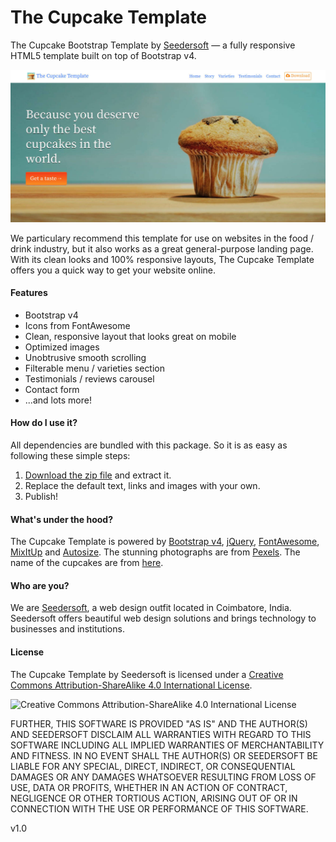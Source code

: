 # The Cupcake Template
The Cupcake Bootstrap Template by [Seedersoft](https://seedersoft.com/) — a fully responsive HTML5 template built on top of Bootstrap v4.

![Preview](preview.jpg?raw=true)


We particulary recommend this template for use on websites in the food / drink industry, but it also works as a great general-purpose landing page. With its clean looks and 100% responsive layouts, The Cupcake Template offers you a quick way to get your website online.


#### Features

 - Bootstrap v4
 - Icons from FontAwesome
 - Clean, responsive layout that looks great on mobile
 - Optimized images
 - Unobtrusive smooth scrolling
 - Filterable menu / varieties section
 - Testimonials / reviews carousel
 - Contact form
 - ...and lots more!


#### How do I use it?

All dependencies are bundled with this package. So it is as easy as following these simple steps:
1. [Download the zip file](https://github.com/seedersoft/template-cupcake/archive/master.zip) and extract it.
2. Replace the default text, links and images with your own.
3. Publish!


#### What's under the hood?

The Cupcake Template is powered by <a rel="nofollow" href="https://getbootstrap.com/" target="_blank">Bootstrap v4</a>,
<a rel="nofollow" href="https://jquery.com/" target="_blank">jQuery</a>,
<a rel="nofollow" href="http://fontawesome.io/" target="_blank">FontAwesome</a>,
<a rel="nofollow" href="https://www.kunkalabs.com/mixitup/" target="_blank">MixItUp</a> and
<a rel="nofollow" href="http://www.jacklmoore.com/autosize/" target="_blank">Autosize</a>.
The stunning photographs are from <a rel="nofollow" href="https://pexels.com/" target="_blank">Pexels</a>.
The name of the cupcakes are from <a rel="nofollow" href="http://www.geniuskitchen.com/ideas/unique-cupcake-recipes-6019" target="_blank">here</a>.


#### Who are you?

We are [Seedersoft](https://seedersoft.com/), a web design outfit located in Coimbatore, India. Seedersoft offers beautiful web design solutions and brings technology to businesses and institutions.


#### License

The Cupcake Template by Seedersoft is licensed under a <a rel="license" href="http://creativecommons.org/licenses/by-sa/4.0/">Creative Commons Attribution-ShareAlike 4.0 International License</a>.

<img alt="Creative Commons Attribution-ShareAlike 4.0 International License" style="border-width:0" src="https://i.creativecommons.org/l/by-sa/4.0/88x31.png" /></a>

FURTHER, THIS SOFTWARE IS PROVIDED "AS IS" AND THE AUTHOR(S) AND SEEDERSOFT DISCLAIM ALL WARRANTIES
WITH REGARD TO THIS SOFTWARE INCLUDING ALL IMPLIED WARRANTIES OF
MERCHANTABILITY AND FITNESS. IN NO EVENT SHALL THE AUTHOR(S) OR SEEDERSOFT BE LIABLE FOR
ANY SPECIAL, DIRECT, INDIRECT, OR CONSEQUENTIAL DAMAGES OR ANY DAMAGES
WHATSOEVER RESULTING FROM LOSS OF USE, DATA OR PROFITS, WHETHER IN AN
ACTION OF CONTRACT, NEGLIGENCE OR OTHER TORTIOUS ACTION, ARISING OUT OF
OR IN CONNECTION WITH THE USE OR PERFORMANCE OF THIS SOFTWARE.

v1.0

